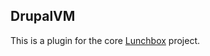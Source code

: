 ## DrupalVM

This is a plugin for the core [Lunchbox](https://github.com/LunchboxDevTools/lunchbox) project.